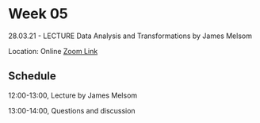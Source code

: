 # Week 05

28.03.21 - LECTURE Data Analysis and Transformations by James Melsom

Location: Online [Zoom Link](https://ethz.zoom.us/j/67350077176)

## Schedule
12:00-13:00, Lecture by James Melsom 

13:00-14:00, Questions and discussion 
